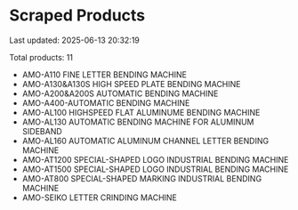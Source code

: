# Scraped Products

Last updated: 2025-06-13 20:32:19

Total products: 11

- AMO-A110 FINE LETTER BENDING MACHINE
- AMO-A130&A130S HIGH SPEED PLATE BENDING MACHINE
- AMO-A200&A200S AUTOMATIC BENDING MACHINE
- AMO-A400-AUTOMATIC BENDING MACHINE
- AMO-AL100 HIGHSPEED FLAT ALUMINUME BENDING MACHINE
- AMO-AL130 AUTOMATIC BENDING MACHINE FOR ALUMINUM SIDEBAND
- AMO-AL160 AUTOMATIC ALUMINUM CHANNEL LETTER BENDING MACHINE
- AMO-AT1200 SPECIAL-SHAPED LOGO INDUSTRIAL BENDING MACHINE
- AMO-AT1500 SPECIAL-SHAPED LOGO INDUSTRIAL BENDING MACHINE
- AMO-AT800 SPECIAL-SHAPED MARKING INDUSTRIAL BENDING MACHINE
- AMO-SEIKO LETTER CRINDING MACHINE
